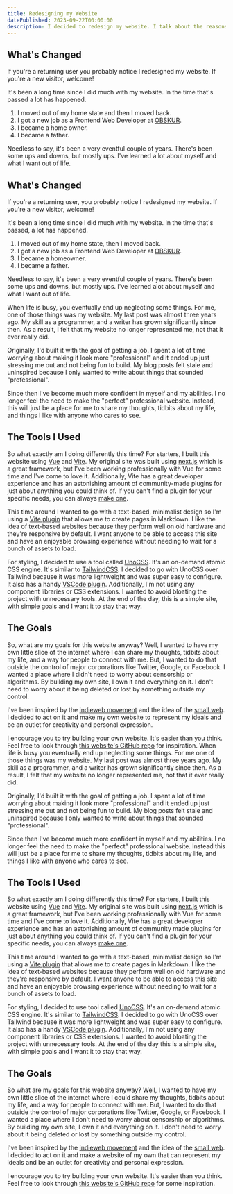 ```yaml
---
title: Redesigning my Website
datePublished: 2023-09-22T00:00:00
description: I decided to redesign my website. I talk about the reasons why and the process of doing it.
---
```


## What's Changed

If you're a returning user you probably notice I redesigned my website. If you're a new visitor, welcome!

It's been a long time since I did much with my website. In the time that's passed a lot has happened.

1. I moved out of my home state and then I moved back.
1. I got a new job as a Frontend Web Developer at [OBSKUR](https://obskur.com).
1. I became a home owner.
1. I became a father.

Needless to say, it's been a very eventful couple of years. There's been some ups and downs, but mostly ups. I've learned a lot about myself and what I want out of life.

## What's Changed

If you're a returning user, you probably notice I redesigned my website. If you're a new visitor, welcome!

It's been a long time since I did much with my website. In the time that's passed, a lot has happened.

1. I moved out of my home state, then I moved back.
1. I got a new job as a Frontend Web Developer at [OBSKUR](https://obskur.com).
1. I became a homeowner.
1. I became a father.

Needless to say, it's been a very eventful couple of years. There's been some ups and downs, but mostly ups. I've learned alot about myself and what I want out of life.

When life is busy, you eventually end up neglecting some things. For me, one of those things was my website. My last post was almost three years ago. My skill as a programmer, and a writer has grown significantly since then. As a result, I felt that my website no longer represented me, not that it ever really did.

Originally, I'd built it with the goal of getting a job. I spent a lot of time worrying about making it look more "professional" and it ended up just stressing me out and not being fun to build. My blog posts felt stale and uninspired because I only wanted to write about things that sounded "professional".

Since then I've become much more confident in myself and my abilities. I no longer feel the need to make the "perfect" professional website. Instead, this will just be a place for me to share my thoughts, tidbits about my life, and things I like with anyone who cares to see.

## The Tools I Used

So what exactly am I doing differently this time? For starters, I built this website using [Vue](https://vuejs.org/) and [Vite](https://vitejs.dev/). My original site was built using [next.js](https://nextjs.org/) which is a great framework, but I've been working professionally with Vue for some time and I've come to love it. Additionally, Vite has a great developer experience and has an astonishing amount of community-made plugins for just about anything you could think of. If you can't find a plugin for your specific needs, you can always [make one](https://vitejs.dev/guide/api-plugin.html).

This time around I wanted to go with a text-based, minimalist design so I'm using a [Vite plugin](https://github.com/hmsk/vite-plugin-markdown) that allows me to create pages in Markdown. I like the idea of text-based websites because they perform well on old hardware and they're responsive by default. I want anyone to be able to access this site and have an enjoyable browsing experience without needing to wait for a bunch of assets to load.

For styling, I decided to use a tool called [UnoCSS](https://github.com/unocss/unocss). It's an on-demand atomic CSS engine. It's similar to [TailwindCSS](https://tailwindcss.com/). I decided to go with UnoCSS over Tailwind because it was more lightweight and was super easy to configure. It also has a handy [VSCode plugin](https://unocss.dev/integrations/vscode). Additionally, I'm not using any component libraries or CSS extensions. I wanted to avoid bloating the project with unnecessary tools. At the end of the day, this is a simple site, with simple goals and I want it to stay that way.

## The Goals

So, what are my goals for this website anyway? Well, I wanted to have my own little slice of the internet where I can share my thoughts, tidbits about my life, and a way for people to connect with me. But, I wanted to do that outside the control of major corporations like Twitter, Google, or Facebook. I wanted a place where I didn't need to worry about censorship or algorithms. By building my own site, I own it and everything on it. I don't need to worry about it being deleted or lost by something outside my control.

I've been inspired by the [indieweb movement](https://indieweb.org/) and the idea of the [small web](https://benhoyt.com/writings/the-small-web-is-beautiful/). I decided to act on it and make my own website to represent my ideals and be an outlet for creativity and personal expression.

I encourage you to try building your own website. It's easier than you think. Feel free to look through [this website's GitHub repo](https://github.com/f3ve/freedomevenden.com) for inspiration.
When life is busy you eventually end up neglecting some things. For me one of those things was my website. My last post was almost three years ago. My skill as a programmer, and a writer has grown significantly since then. As a result, I felt that my website no longer represented me, not that it ever really did.

Originally, I'd built it with the goal of getting a job. I spent a lot of time worrying about making it look more "professional" and it ended up just stressing me out and not being fun to build. My blog posts felt stale and uninspired because I only wanted to write about things that sounded "professional".

Since then I've become much more confident in myself and my abilities. I no longer feel the need to make the "perfect" professional website. Instead this will just be a place for me to share my thoughts, tidbits about my life, and things I like with anyone who cares to see.

## The Tools I Used

So what exactly am I doing differently this time? For starters, I built this website using [Vue](https://vuejs.org/) and [Vite](https://vitejs.dev/). My original site was built using [next.js](https://nextjs.org/) which is a great framework, but I've been working professionally with Vue for some time and I've come to love it. Additionally, Vite has a great developer experience and has an astonishing amount of community made plugins for just about anything you could think of. If you can't find a plugin for your specific needs, you can always [make one](https://vitejs.dev/guide/api-plugin.html).

This time around I wanted to go with a text-based, minimalist design so I'm using a [Vite plugin](https://github.com/hmsk/vite-plugin-markdown) that allows me to create pages in Markdown. I like the idea of text-based websites because they perform well on old hardware and they're responsive by default. I want anyone to be able to access this site and have an enjoyable browsing experience without needing to wait for a bunch of assets to load.

For styling, I decided to use tool called [UnoCSS](https://github.com/unocss/unocss). It's an on-demand atomic CSS engine. It's similar to [TailwindCSS](https://tailwindcss.com/). I decided to go with UnoCSS over Tailwind because it was more lightweight and was super easy to configure. It also has a handy [VSCode plugin](https://unocss.dev/integrations/vscode). Additionally, I'm not using any component libraries or CSS extensions. I wanted to avoid bloating the project with unnecessary tools. At the end of the day this is a simple site, with simple goals and I want it to stay that way.

## The Goals

So what are my goals for this website anyway? Well, I wanted to have my own little slice of the internet where I could share my thoughts, tidbits about my life, and a way for people to connect with me. But, I wanted to do that outside the control of major corporations like Twitter, Google, or Facebook. I wanted a place where I don't need to worry about censorship or algorithms. By building my own site, I own it and everything on it. I don't need to worry about it being deleted or lost by something outside my control.

I've been inspired by the [indieweb movement](https://indieweb.org/) and the idea of the [small web](https://benhoyt.com/writings/the-small-web-is-beautiful/). I decided to act on it and make a website of my own that can represent my ideals and be an outlet for creativity and personal expression.

I encourage you to try building your own website. It's easier than you think. Feel free to look through [this website's GitHub repo](https://github.com/f3ve/freedomevenden.com) for some inspiration.
